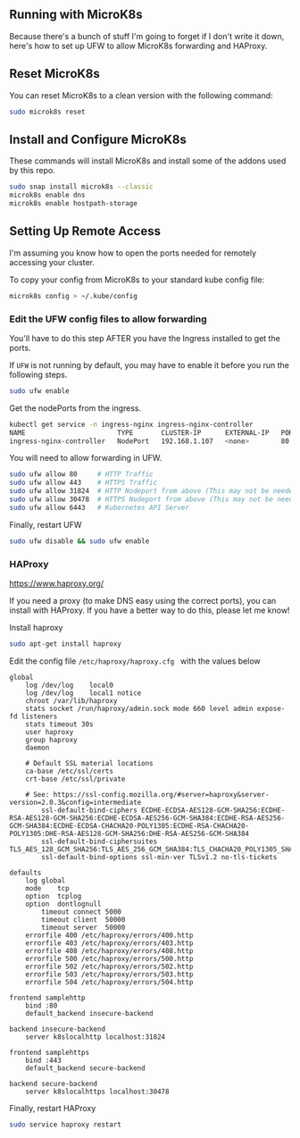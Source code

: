 ## Running with MicroK8s

Because there's a bunch of stuff I'm going to forget if I don't write it down, here's how to set up UFW to allow MicroK8s forwarding and HAProxy.

## Reset MicroK8s

You can reset MicroK8s to a clean version with the following command:

```bash
sudo microk8s reset
```

## Install and Configure MicroK8s

These commands will install MicroK8s and install some of the addons used by this repo.

```bash
sudo snap install microk8s --classic
microk8s enable dns
microk8s enable hostpath-storage
```
## Setting Up Remote Access

I'm assuming you know how to open the ports needed for remotely accessing your cluster.

To copy your config from MicroK8s to your standard kube config file:
```bash
microk8s config > ~/.kube/config
```

### Edit the UFW config files to allow forwarding

You'll have to do this step AFTER you have the Ingress installed to get the ports.

If `UFW` is not running by default, you may have to enable it before you run the following steps.
```bash
sudo ufw enable
```

Get the nodePorts from the ingress.
```bash
kubectl get service -n ingress-nginx ingress-nginx-controller
NAME                       TYPE       CLUSTER-IP      EXTERNAL-IP   PORT(S)                      AGE
ingress-nginx-controller   NodePort   192.168.1.107   <none>        80:31824/TCP,443:30478/TCP   22h
```


You will need to allow forwarding in UFW.
```bash
sudo ufw allow 80     # HTTP Traffic
sudo ufw allow 443    # HTTPS Traffic
sudo ufw allow 31824  # HTTP Nodeport from above (This may not be needed. try without first)
sudo ufw allow 30478  # HTTPS Nodeport from above (This may not be needed. try without first)
sudo ufw allow 6443   # Kubernetes API Server
```


Finally, restart UFW
```bash
sudo ufw disable && sudo ufw enable
```

### HAProxy

https://www.haproxy.org/

If you need a proxy (to make DNS easy using the correct ports), you can install with HAProxy.  If you have a better way to do this, please let me know!

Install haproxy

```bash
sudo apt-get install haproxy
```

Edit the config file `/etc/haproxy/haproxy.cfg ` with the values below

```
global
	log /dev/log	local0
	log /dev/log	local1 notice
	chroot /var/lib/haproxy
	stats socket /run/haproxy/admin.sock mode 660 level admin expose-fd listeners
	stats timeout 30s
	user haproxy
	group haproxy
	daemon

	# Default SSL material locations
	ca-base /etc/ssl/certs
	crt-base /etc/ssl/private

	# See: https://ssl-config.mozilla.org/#server=haproxy&server-version=2.0.3&config=intermediate
        ssl-default-bind-ciphers ECDHE-ECDSA-AES128-GCM-SHA256:ECDHE-RSA-AES128-GCM-SHA256:ECDHE-ECDSA-AES256-GCM-SHA384:ECDHE-RSA-AES256-GCM-SHA384:ECDHE-ECDSA-CHACHA20-POLY1305:ECDHE-RSA-CHACHA20-POLY1305:DHE-RSA-AES128-GCM-SHA256:DHE-RSA-AES256-GCM-SHA384
        ssl-default-bind-ciphersuites TLS_AES_128_GCM_SHA256:TLS_AES_256_GCM_SHA384:TLS_CHACHA20_POLY1305_SHA256
        ssl-default-bind-options ssl-min-ver TLSv1.2 no-tls-tickets

defaults
	log	global
	mode	tcp
	option	tcplog
	option	dontlognull
        timeout connect 5000
        timeout client  50000
        timeout server  50000
	errorfile 400 /etc/haproxy/errors/400.http
	errorfile 403 /etc/haproxy/errors/403.http
	errorfile 408 /etc/haproxy/errors/408.http
	errorfile 500 /etc/haproxy/errors/500.http
	errorfile 502 /etc/haproxy/errors/502.http
	errorfile 503 /etc/haproxy/errors/503.http
	errorfile 504 /etc/haproxy/errors/504.http

frontend samplehttp 
	bind :80
	default_backend insecure-backend

backend insecure-backend
	server k8slocalhttp localhost:31824

frontend samplehttps
	bind :443
	default_backend secure-backend

backend secure-backend
	server k8slocalhttps localhost:30478
```

Finally, restart HAProxy
```bash
sudo service haproxy restart
```
